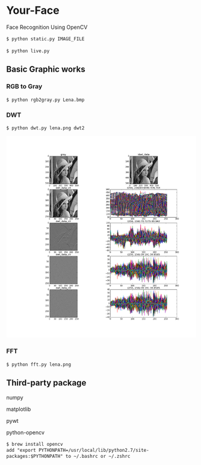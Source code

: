 # Your-Face
Face Recognition Using OpenCV

    $ python static.py IMAGE_FILE
    
    $ python live.py
    

## Basic Graphic works 

### RGB to Gray

    $ python rgb2gray.py Lena.bmp


### DWT

    $ python dwt.py lena.png dwt2

   ![](doc/dwt.figure.png)

### FFT

    $ python fft.py lena.png


## Third-party package

numpy

matplotlib

pywt

python-opencv
 
    $ brew install opencv
    add "export PYTHONPATH=/usr/local/lib/python2.7/site-packages:$PYTHONPATH" to ~/.bashrc or ~/.zshrc
    
